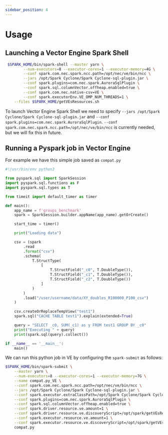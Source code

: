 ```yaml
---
sidebar_position: 4
---
```


# Usage

## Launching a Vector Engine Spark Shell

```bash
 $SPARK_HOME/bin/spark-shell --master yarn \
        --num-executors=8 --executor-cores=1 --executor-memory=4G \
        --conf spark.com.nec.spark.ncc.path=/opt/nec/ve/bin/ncc \
        --jars /opt/Spark Cyclone/Spark Cyclone-sql-plugin.jar \
        --conf spark.plugins=com.nec.spark.AuroraSqlPlugin \
        --conf spark.sql.columnVector.offheap.enabled=true \
        --conf spark.com.nec.native-csv=VE \
        --conf spark.executorEnv.VE_OMP_NUM_THREADS=1 \
	--files $SPARK_HOME/getVEsResources.sh 
```

To launch Vector Engine Spark Shell we need to specify `--jars /opt/Spark Cyclone/Spark Cyclone-sql-plugin.jar` and `--conf spark.plugins=com.nec.spark.AuroraSqlPlugin`. `--conf spark.com.nec.spark.ncc.path=/opt/nec/ve/bin/ncc` is currently needed, but we will fix this in future.

## Running a Pyspark job in Vector Engine

For example we have this simple job saved as `compat.py`

```python
#!/usr/bin/env python3

from pyspark.sql import SparkSession
import pyspark.sql.functions as F
import pyspark.sql.types as T

from timeit import default_timer as timer

def main():
    app_name = f'groups_benchmark'
    spark = SparkSession.builder.appName(app_name).getOrCreate()

    start_time = timer()

    print("Loading data")

    csv = (spark
        .read
        .format("csv")
        .schema(
            T.StructType(
                [
                    T.StructField("_c0", T.DoubleType()), 
                    T.StructField("_c1", T.DoubleType()), 
                    T.StructField("_c2", T.DoubleType())
                ]
            )
        )
        .load("/user/username/data/XY_doubles_R100000_P100_csv")
    )

    csv.createOrReplaceTempView("test1")
    spark.sql("CACHE TABLE test1").explain(extended=True)

    query = "SELECT _c0, SUM(_c1) as y FROM test1 GROUP BY _c0"
    print("Executing " + query)
    print(spark.sql(query).collect())

if __name__ == '__main__':
    main()

```

We can run this python job in VE by configuring the `spark-submit` as follows:

```bash
$SPARK_HOME/bin/spark-submit \
    --master yarn \
    --num-executors=8 --executor-cores=1 --executor-memory=7G \
    --name compat.py_VE \
    --conf spark.com.nec.spark.ncc.path=/opt/nec/ve/bin/ncc \
    --jars /opt/Spark Cyclone/Spark Cyclone-sql-plugin.jar \
    --conf spark.executor.extraClassPath=/opt/Spark Cyclone/Spark Cyclone-sql-plugin.jar \
    --conf spark.plugins=com.nec.spark.AuroraSqlPlugin \
    --conf spark.sql.columnVector.offheap.enabled=true \
    --conf spark.driver.resource.ve.amount=1 \
    --conf spark.driver.resource.ve.discoveryScript=/opt/spark/getVEsResources.sh \
    --conf spark.executor.resource.ve.amount=1 \
    --conf spark.executor.resource.ve.discoveryScript=/opt/spark/getVEsResources.sh \
    compat.py
```
